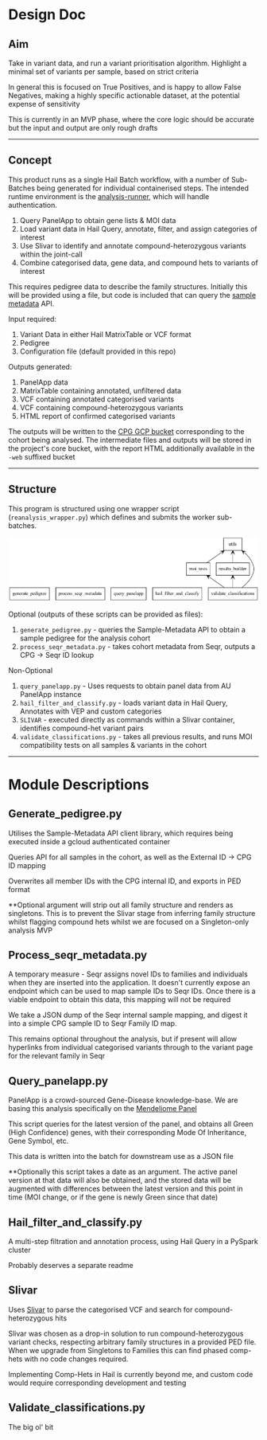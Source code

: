 # Design Doc

## Aim

Take in variant data, and run a variant prioritisation algorithm. Highlight a minimal set of variants per sample, based on strict criteria

In general this is focused on True Positives, and is happy to allow False Negatives, making a highly specific actionable dataset, at the potential expense of sensitivity

This is currently in an MVP phase, where the core logic should be accurate but the input and output are only rough drafts

---

## Concept

This product runs as a single Hail Batch workflow, with a number of Sub-Batches being generated for individual containerised steps. The intended runtime environment is the [analysis-runner](https://github.com/populationgenomics/analysis-runner), which will handle authentication.

1. Query PanelApp to obtain gene lists & MOI data
2. Load variant data in Hail Query, annotate, filter, and assign categories of interest
3. Use Slivar to identify and annotate compound-heterozygous variants within the joint-call
4. Combine categorised data, gene data, and compound hets to variants of interest

This requires pedigree data to describe the family structures. Initially this will be provided using a file, but code is included that can query the [sample metadata](https://github.com/populationgenomics/sample-metadata) API.

Input required:
1. Variant Data in either Hail MatrixTable or VCF format
2. Pedigree
3. Configuration file (default provided in this repo)


Outputs generated:
1. PanelApp data
2. MatrixTable containing annotated, unfiltered data
3. VCF containing annotated categorised variants
4. VCF containing compound-heterozygous variants
5. HTML report of confirmed categorised variants

The outputs will be written to the [CPG GCP bucket](https://github.com/populationgenomics/team-docs/tree/main/storage_policies) corresponding to the cohort being analysed. The intermediate files and outputs will be stored in the project's core bucket, with the report HTML additionally available in the `-web` suffixed bucket 

---

## Structure

This program is structured using one wrapper script (`reanalysis_wrapper.py`) which defines and submits the worker sub-batches.

![uml](packages.png)

Optional (outputs of these scripts can be provided as files):
1. `generate_pedigree.py` - queries the Sample-Metadata API to obtain a sample pedigree for the analysis cohort
2. `process_seqr_metadata.py` - takes cohort metadata from Seqr, outputs a CPG -> Seqr ID lookup

Non-Optional
1. `query_panelapp.py` - Uses requests to obtain panel data from AU PanelApp instance
2. `hail_filter_and_classify.py` - loads variant data in Hail Query, Annotates with VEP and custom categories
3. `SLIVAR` - executed directly as commands within a Slivar container, identifies compound-het variant pairs
4. `validate_classifications.py` - takes all previous results, and runs MOI compatibility tests on all samples & variants in the cohort

---

# Module Descriptions

## Generate_pedigree.py

Utilises the Sample-Metadata API client library, which requires being executed inside a gcloud authenticated container 

Queries API for all samples in the cohort, as well as the External ID -> CPG ID mapping

Overwrites all member IDs with the CPG internal ID, and exports in PED format

**Optional argument will strip out all family structure and renders as singletons. This is to prevent the Slivar stage from inferring family structure whilst flagging compound hets whilst we are focused on a Singleton-only analysis MVP

## Process_seqr_metadata.py

A temporary measure - Seqr assigns novel IDs to families and individuals when they are inserted into the application. It doesn't currently expose an endpoint which can be used to map sample IDs to Seqr IDs. Once there is a viable endpoint to obtain this data, this mapping will not be required

We take a JSON dump of the Seqr internal sample mapping, and digest it into a simple CPG sample ID to Seqr Family ID map.

This remains optional throughout the analysis, but if present will allow hyperlinks from individual categorised variants through to the variant page for the relevant family in Seqr

## Query_panelapp.py

PanelApp is a crowd-sourced Gene-Disease knowledge-base. We are basing this analysis specifically on the [Mendeliome Panel](https://panelapp.agha.umccr.org/panels/137/)

This script queries for the latest version of the panel, and obtains all Green (High Confidence) genes, with their corresponding Mode Of Inheritance, Gene Symbol, etc. 

This data is written into the batch for downstream use as a JSON file

**Optionally this script takes a date as an argument. The active panel version at that data will also be obtained, and the stored data will be augmented with differences between the latest version and this point in time (MOI change, or if the gene is newly Green since that date)

## Hail_filter_and_classify.py

A multi-step filtration and annotation process, using Hail Query in a PySpark cluster

Probably deserves a separate readme

## Slivar

Uses [Slivar](https://github.com/brentp/slivar) to parse the categorised VCF and search for compound-heterozygous hits

Slivar was chosen as a drop-in solution to run compound-heterozygous variant checks, respecting arbitrary family structures in a provided PED file. When we upgrade from Singletons to Families this can find phased comp-hets with no code changes required.

Implementing Comp-Hets in Hail is currently beyond me, and custom code would require corresponding development and testing

## Validate_classifications.py

The big ol' bit